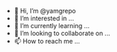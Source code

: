 - 👋 Hi, I’m @yamgrepo
- 👀 I’m interested in ...
- 🌱 I’m currently learning ...
- 💞️ I’m looking to collaborate on ...
- 📫 How to reach me ...

<!---
yamgrepo/yamgrepo is a ✨ special ✨ repository because its `README.md` (this file) appears on your GitHub profile.
You can click the Preview link to take a look at your changes.
--->
